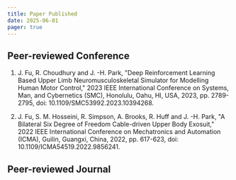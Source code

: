 ```yaml
---
title: Paper Published
date: 2025-06-01
pager: true
---
```


## Peer-reviewed Conference

1. J. Fu, R. Choudhury and J. -H. Park, "Deep Reinforcement Learning Based Upper Limb Neuromusculoskeletal Simulator for Modelling Human Motor Control," 2023 IEEE International Conference on Systems, Man, and Cybernetics (SMC), Honolulu, Oahu, HI, USA, 2023, pp. 2789-2795, doi: 10.1109/SMC53992.2023.10394268.

2. J. Fu, S. M. Hosseini, R. Simpson, A. Brooks, R. Huff and J. -H. Park, "A Bilateral Six Degree of Freedom Cable-driven Upper Body Exosuit," 2022 IEEE International Conference on Mechatronics and Automation (ICMA), Guilin, Guangxi, China, 2022, pp. 617-623, doi: 10.1109/ICMA54519.2022.9856241.

## Peer-reviewed Journal